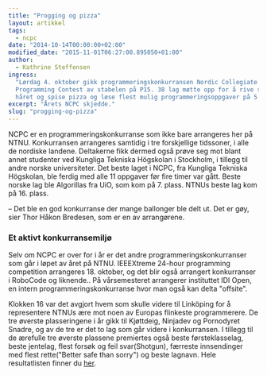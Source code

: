 ```yaml
---
title: "Progging og pizza"
layout: artikkel
tags:
  - ncpc
date: "2014-10-14T00:00:00+02:00"
modified_date: "2015-11-01T06:27:00.895050+01:00"
author:
  - Kathrine Steffensen
ingress:
  "Lørdag 4. oktober gikk programmeringskonkurransen Nordic Collegiate
  Programming Contest av stabelen på P15. 38 lag møtte opp for å rive seg i
  håret og spise pizza og løse flest mulig programmeringsoppgaver på 5 timer."
excerpt: "Årets NCPC skjedde."
slug: "progging-og-pizza"
---
```


NCPC er en programmeringskonkurranse som ikke bare arrangeres her på NTNU.
Konkurransen arrangeres samtidig i tre forskjellige tidssoner, i alle de
nordiske landene. Deltakerne fikk dermed også prøve seg mot blant annet
studenter ved Kungliga Tekniska Högskolan i Stockholm, i tillegg til andre
norske universiteter. Det beste laget i NCPC, fra Kungliga Tekniska Högskolan,
ble ferdig med alle 11 oppgaver før fire timer var gått. Beste norske lag ble
Algorillas fra UiO, som kom på 7. plass. NTNUs beste lag kom på 16. plass.

– Det ble en god konkurranse der mange ballonger ble delt ut. Det er gøy, sier
Thor Håkon Bredesen, som er en av arrangørene.

### Et aktivt konkurransemiljø

Selv om NCPC er over for i år er det andre programmeringskonkurranser som går i
løpet av året på NTNU. IEEEXtreme 24-hour programming competition arrangeres 18.
oktober, og det blir også arrangert konkurranser i RoboCode og liknende.. På
vårsemesteret arrangerer instituttet IDI Open, en intern
programmeringskonkurranse hvor man også kan delta "offsite".

Klokken 16 var det avgjort hvem som skulle videre til Linköping for å
representere NTNUs ære mot noen av Europas flinkeste programmerere. De tre
øverste plasseringene i år gikk til Kjøttdeig, Ninjadev og Pornodyret Snadre, og
av de tre er det to lag som går videre i konkurransen. I tillegg til de ærefulle
tre øverste plassene premiertes også beste førsteklasselag, beste jentelag,
flest forsøk og feil svar(Shotgun), færreste innsendinger med flest
rette("Better safe than sorry") og beste lagnavn. Hele resultatlisten finner du
[her](https://ncpc14.kattis.com/standings?filter=135).

